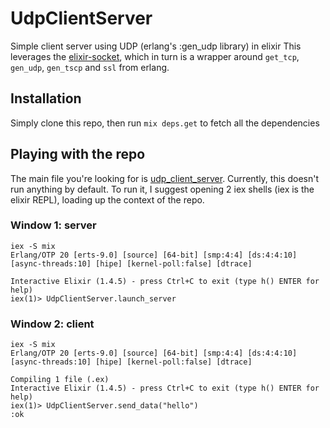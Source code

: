 # UdpClientServer

Simple client server using UDP (erlang's :gen_udp library) in elixir
This leverages the [elixir-socket](https://github.com/meh/elixir-socket), which in turn is a wrapper around `get_tcp`, `gen_udp`, `gen_tscp` and `ssl` from erlang.

## Installation

Simply clone this repo, then run `mix deps.get` to fetch all the dependencies


## Playing with the repo


The main file you're looking for is [udp_client_server](lib/udp_client_server.ex).
Currently, this doesn't run anything by default. To run it, I suggest opening 2 iex shells (iex is the elixir REPL), loading up the context of the repo.


### Window 1: server
```
iex -S mix
Erlang/OTP 20 [erts-9.0] [source] [64-bit] [smp:4:4] [ds:4:4:10] [async-threads:10] [hipe] [kernel-poll:false] [dtrace]

Interactive Elixir (1.4.5) - press Ctrl+C to exit (type h() ENTER for help)
iex(1)> UdpClientServer.launch_server
```


### Window 2: client
```
iex -S mix
Erlang/OTP 20 [erts-9.0] [source] [64-bit] [smp:4:4] [ds:4:4:10] [async-threads:10] [hipe] [kernel-poll:false] [dtrace]

Compiling 1 file (.ex)
Interactive Elixir (1.4.5) - press Ctrl+C to exit (type h() ENTER for help)
iex(1)> UdpClientServer.send_data("hello")
:ok
```
